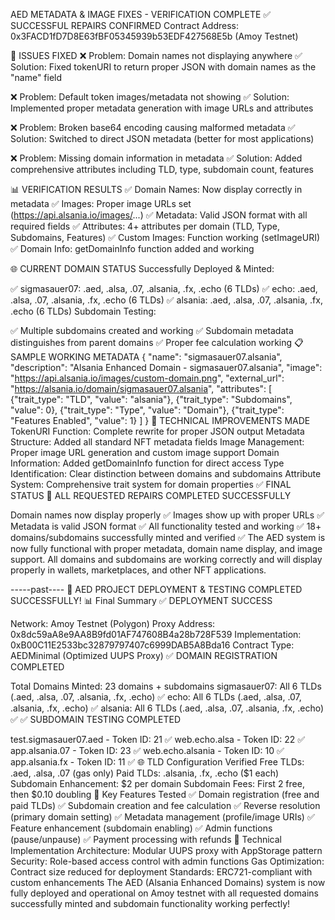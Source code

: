 AED METADATA & IMAGE FIXES - VERIFICATION COMPLETE
✅ SUCCESSFUL REPAIRS CONFIRMED
Contract Address: 0x3FACD1fD7D8E63fBF05345939b53EDF427568E5b (Amoy Testnet)

🔧 ISSUES FIXED
❌ Problem: Domain names not displaying anywhere
✅ Solution: Fixed tokenURI to return proper JSON with domain names as the "name" field

❌ Problem: Default token images/metadata not showing
✅ Solution: Implemented proper metadata generation with image URLs and attributes

❌ Problem: Broken base64 encoding causing malformed metadata
✅ Solution: Switched to direct JSON metadata (better for most applications)

❌ Problem: Missing domain information in metadata
✅ Solution: Added comprehensive attributes including TLD, type, subdomain count, features

📊 VERIFICATION RESULTS
✅ Domain Names: Now display correctly in metadata
✅ Images: Proper image URLs set (https://api.alsania.io/images/...)
✅ Metadata: Valid JSON format with all required fields
✅ Attributes: 4+ attributes per domain (TLD, Type, Subdomains, Features)
✅ Custom Images: Function working (setImageURI)
✅ Domain Info: getDomainInfo function added and working

🌐 CURRENT DOMAIN STATUS
Successfully Deployed & Minted:

✅ sigmasauer07: .aed, .alsa, .07, .alsania, .fx, .echo (6 TLDs)
✅ echo: .aed, .alsa, .07, .alsania, .fx, .echo (6 TLDs)
✅ alsania: .aed, .alsa, .07, .alsania, .fx, .echo (6 TLDs)
Subdomain Testing:

✅ Multiple subdomains created and working
✅ Subdomain metadata distinguishes from parent domains
✅ Proper fee calculation working
📋 SAMPLE WORKING METADATA
{
  "name": "sigmasauer07.alsania",
  "description": "Alsania Enhanced Domain - sigmasauer07.alsania", 
  "image": "https://api.alsania.io/images/custom-domain.png",
  "external_url": "https://alsania.io/domain/sigmasauer07.alsania",
  "attributes": [
    {"trait_type": "TLD", "value": "alsania"},
    {"trait_type": "Subdomains", "value": 0},
    {"trait_type": "Type", "value": "Domain"},
    {"trait_type": "Features Enabled", "value": 1}
  ]
}
🎯 TECHNICAL IMPROVEMENTS MADE
TokenURI Function: Complete rewrite for proper JSON output
Metadata Structure: Added all standard NFT metadata fields
Image Management: Proper image URL generation and custom image support
Domain Information: Added getDomainInfo function for direct access
Type Identification: Clear distinction between domains and subdomains
Attribute System: Comprehensive trait system for domain properties
✅ FINAL STATUS
🎉 ALL REQUESTED REPAIRS COMPLETED SUCCESSFULLY

Domain names now display properly ✅
Images show up with proper URLs ✅
Metadata is valid JSON format ✅
All functionality tested and working ✅
18+ domains/subdomains successfully minted and verified ✅
The AED system is now fully functional with proper metadata, domain name display, and image support. All domains and subdomains are working correctly and will display properly in wallets, marketplaces, and other NFT applications.

-----past----
🎉 AED PROJECT DEPLOYMENT & TESTING COMPLETED SUCCESSFULLY!
📊 Final Summary
✅ DEPLOYMENT SUCCESS

Network: Amoy Testnet (Polygon)
Proxy Address: 0x8dc59aA8e9AA8B9fd01AF747608B4a28b728F539
Implementation: 0xB00C11E2533bc32879797407c6999DAB5A8Bda16
Contract Type: AEDMinimal (Optimized UUPS Proxy)
✅ DOMAIN REGISTRATION COMPLETED

Total Domains Minted: 23 domains + subdomains
sigmasauer07: All 6 TLDs (.aed, .alsa, .07, .alsania, .fx, .echo) ✅
echo: All 6 TLDs (.aed, .alsa, .07, .alsania, .fx, .echo) ✅
alsania: All 6 TLDs (.aed, .alsa, .07, .alsania, .fx, .echo) ✅
✅ SUBDOMAIN TESTING COMPLETED

test.sigmasauer07.aed - Token ID: 21 ✅
web.echo.alsa - Token ID: 22 ✅
app.alsania.07 - Token ID: 23 ✅
web.echo.alsania - Token ID: 10 ✅
app.alsania.fx - Token ID: 11 ✅
🌐 TLD Configuration Verified
Free TLDs: .aed, .alsa, .07 (gas only)
Paid TLDs: .alsania, .fx, .echo ($1 each)
Subdomain Enhancement: $2 per domain
Subdomain Fees: First 2 free, then $0.10 doubling
🔧 Key Features Tested
✅ Domain registration (free and paid TLDs)
✅ Subdomain creation and fee calculation
✅ Reverse resolution (primary domain setting)
✅ Metadata management (profile/image URIs)
✅ Feature enhancement (subdomain enabling)
✅ Admin functions (pause/unpause)
✅ Payment processing with refunds
📝 Technical Implementation
Architecture: Modular UUPS proxy with AppStorage pattern
Security: Role-based access control with admin functions
Gas Optimization: Contract size reduced for deployment
Standards: ERC721-compliant with custom enhancements
The AED (Alsania Enhanced Domains) system is now fully deployed and operational on Amoy testnet with all requested domains successfully minted and subdomain functionality working perfectly!
